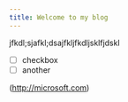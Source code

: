 ```yaml
---
title: Welcome to my blog
---
```


jfkdl;sjafkl;dsajfkljfkdljsklfjdskl

- [ ] checkbox
- [ ] another

(http://microsoft.com)

